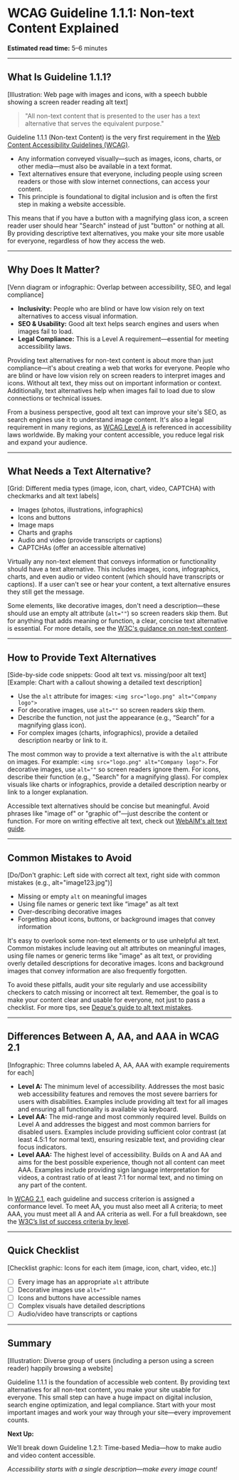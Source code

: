 <!--
title: WCAG Guideline 1.1.1: Non-text Content Explained
series: Making the Web Accessible for All
description: A practical guide to WCAG Guideline 1.1.1 (Non-text Content)—what it means, why it matters, and how to provide accessible alternatives for images, icons, and more.
keywords: wcag 1.1.1, non-text content, alt text, accessibility, web standards, images, icons, screen readers, digital inclusion
image: wcag-1-1-1-non-text-content.png
imageAlt: Illustration of an image with alt text and a screen reader icon
-->

# **WCAG Guideline 1.1.1: Non-text Content Explained**

**Estimated read time:** 5–6 minutes

---

## **What Is Guideline 1.1.1?**

[Illustration: Web page with images and icons, with a speech bubble showing a screen reader reading alt text]

> "All non-text content that is presented to the user has a text alternative that serves the equivalent purpose."

Guideline 1.1.1 (Non-text Content) is the very first requirement in the [Web Content Accessibility Guidelines (WCAG)](https://www.w3.org/WAI/WCAG22/quickref/#non-text-content).

- Any information conveyed visually—such as images, icons, charts, or other media—must also be available in a text format.
- Text alternatives ensure that everyone, including people using screen readers or those with slow internet connections, can access your content.
- This principle is foundational to digital inclusion and is often the first step in making a website accessible.

This means that if you have a button with a magnifying glass icon, a screen reader user should hear "Search" instead of just "button" or nothing at all. By providing descriptive text alternatives, you make your site more usable for everyone, regardless of how they access the web.

---

## **Why Does It Matter?**

[Venn diagram or infographic: Overlap between accessibility, SEO, and legal compliance]

- **Inclusivity:** People who are blind or have low vision rely on text alternatives to access visual information.
- **SEO & Usability:** Good alt text helps search engines and users when images fail to load.
- **Legal Compliance:** This is a Level A requirement—essential for meeting accessibility laws.

Providing text alternatives for non-text content is about more than just compliance—it's about creating a web that works for everyone. People who are blind or have low vision rely on screen readers to interpret images and icons. Without alt text, they miss out on important information or context. Additionally, text alternatives help when images fail to load due to slow connections or technical issues.

From a business perspective, good alt text can improve your site's SEO, as search engines use it to understand image content. It's also a legal requirement in many regions, as [WCAG Level A](https://www.w3.org/WAI/standards-guidelines/wcag/) is referenced in accessibility laws worldwide. By making your content accessible, you reduce legal risk and expand your audience.

---

## **What Needs a Text Alternative?**

[Grid: Different media types (image, icon, chart, video, CAPTCHA) with checkmarks and alt text labels]

- Images (photos, illustrations, infographics)
- Icons and buttons
- Image maps
- Charts and graphs
- Audio and video (provide transcripts or captions)
- CAPTCHAs (offer an accessible alternative)

Virtually any non-text element that conveys information or functionality should have a text alternative. This includes images, icons, infographics, charts, and even audio or video content (which should have transcripts or captions). If a user can't see or hear your content, a text alternative ensures they still get the message.

Some elements, like decorative images, don't need a description—these should use an empty alt attribute (`alt=""`) so screen readers skip them. But for anything that adds meaning or function, a clear, concise text alternative is essential. For more details, see the [W3C's guidance on non-text content](https://www.w3.org/WAI/WCAG22/Understanding/non-text-content.html).

---

## **How to Provide Text Alternatives**

[Side-by-side code snippets: Good alt text vs. missing/poor alt text]
[Example: Chart with a callout showing a detailed text description]

- Use the `alt` attribute for images: `<img src="logo.png" alt="Company logo">`
- For decorative images, use `alt=""` so screen readers skip them.
- Describe the function, not just the appearance (e.g., “Search” for a magnifying glass icon).
- For complex images (charts, infographics), provide a detailed description nearby or link to it.

The most common way to provide a text alternative is with the `alt` attribute on images. For example: `<img src="logo.png" alt="Company logo">`. For decorative images, use `alt=""` so screen readers ignore them. For icons, describe their function (e.g., "Search" for a magnifying glass). For complex visuals like charts or infographics, provide a detailed description nearby or link to a longer explanation.

Accessible text alternatives should be concise but meaningful. Avoid phrases like "image of" or "graphic of"—just describe the content or function. For more on writing effective alt text, check out [WebAIM's alt text guide](https://webaim.org/techniques/alttext/).

---

## **Common Mistakes to Avoid**

[Do/Don't graphic: Left side with correct alt text, right side with common mistakes (e.g., alt="image123.jpg")]

- Missing or empty `alt` on meaningful images
- Using file names or generic text like “image” as alt text
- Over-describing decorative images
- Forgetting about icons, buttons, or background images that convey information

It's easy to overlook some non-text elements or to use unhelpful alt text. Common mistakes include leaving out alt attributes on meaningful images, using file names or generic terms like "image" as alt text, or providing overly detailed descriptions for decorative images. Icons and background images that convey information are also frequently forgotten.

To avoid these pitfalls, audit your site regularly and use accessibility checkers to catch missing or incorrect alt text. Remember, the goal is to make your content clear and usable for everyone, not just to pass a checklist. For more tips, see [Deque's guide to alt text mistakes](https://www.deque.com/blog/great-alt-text-introduction/).

---

## **Differences Between A, AA, and AAA in WCAG 2.1**

[Infographic: Three columns labeled A, AA, AAA with example requirements for each]

- **Level A:** The minimum level of accessibility. Addresses the most basic web accessibility features and removes the most severe barriers for users with disabilities. Examples include providing alt text for all images and ensuring all functionality is available via keyboard.
- **Level AA:** The mid-range and most commonly required level. Builds on Level A and addresses the biggest and most common barriers for disabled users. Examples include providing sufficient color contrast (at least 4.5:1 for normal text), ensuring resizable text, and providing clear focus indicators.
- **Level AAA:** The highest level of accessibility. Builds on A and AA and aims for the best possible experience, though not all content can meet AAA. Examples include providing sign language interpretation for videos, a contrast ratio of at least 7:1 for normal text, and no timing on any part of the content.

In [WCAG 2.1](https://www.w3.org/TR/WCAG21/), each guideline and success criterion is assigned a conformance level. To meet AA, you must also meet all A criteria; to meet AAA, you must meet all A and AA criteria as well. For a full breakdown, see the [W3C’s list of success criteria by level](https://www.w3.org/WAI/WCAG21/quickref/?showtechniques=111%2C112#levels).

---

## **Quick Checklist**

[Checklist graphic: Icons for each item (image, icon, chart, video, etc.)]

- [ ] Every image has an appropriate `alt` attribute
- [ ] Decorative images use `alt=""`
- [ ] Icons and buttons have accessible names
- [ ] Complex visuals have detailed descriptions
- [ ] Audio/video have transcripts or captions

---

## **Summary**

[Illustration: Diverse group of users (including a person using a screen reader) happily browsing a website]

Guideline 1.1.1 is the foundation of accessible web content. By providing text alternatives for all non-text content, you make your site usable for everyone. This small step can have a huge impact on digital inclusion, search engine optimization, and legal compliance. Start with your most important images and work your way through your site—every improvement counts.

**Next Up:**

We’ll break down Guideline 1.2.1: Time-based Media—how to make audio and video content accessible.

*Accessibility starts with a single description—make every image count!*
